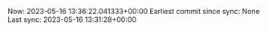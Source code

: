 Now: 2023-05-16 13:36:22.041333+00:00 Earliest commit since sync: None Last sync: 2023-05-16 13:31:28+00:00
